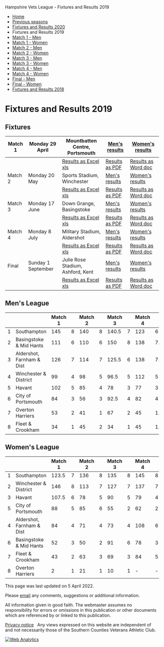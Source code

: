


Hampshire Vets League \- Fixtures and Results 2019








* [Home](../index.html)
* [Previous seasons](../previous.html)
* [Fixtures and Results 2020](../2020/fixtures2020.html)
* Fixtures and Results 2019
* [Match 1 \- Men](match1men2019.html)
* [Match 1 \- Women](match1women2019.html)
* [Match 2 \- Men](match2men2019.html)
* [Match 2 \- Women](match2women2019.html)
* [Match 3 \- Men](match3men2019.html)
* [Match 3 \- Women](match3women2019.html)
* [Match 4 \- Men](match4men2019.html)
* [Match 4 \- Women](match4women2019.html)
* [Final \- Men](finalmen2019.html)
* [Final \- Women](finalwomen2019.html)
* [Fixtures and Results 2018](../2018/fixtures2018.html)







Fixtures and Results 2019
=========================


Fixtures
--------




| Match 1 | Monday 29 April | Mountbatten Centre, Portsmouth | [Men's results](match1men2019.html) | [Women's results](match1women2019.html) |
| --- | --- | --- | --- | --- |
|  |  | [Results as Excel xls](SCVETS19%20Match%201%20Results.xls) | [Results as PDF](SCVETS19%20Match%201%20Results.pdf) | [Results as Word doc](SCVETS19%20Match%201%20Results.doc) |
| Match 2 | Monday 20 May | Sports Stadium, Winchester | [Men's results](match2men2019.html) | [Women's results](match2women2019.html) |
|  |  | [Results as Excel xls](SCVETS19%20Match%202%20Results.xls) | [Results as PDF](SCVETS19%20Match%202%20Results.pdf) | [Results as Word doc](SCVETS19%20Match%202%20Results.doc) |
| Match 3 | Monday 17 June | Down Grange, Basingstoke | [Men's results](match3men2019.html) | [Women's results](match3women2019.html) |
|  |  | [Results as Excel xls](SCVETS19%20Match%203%20Results.xls) | [Results as PDF](SCVETS19%20Match%203%20Results.pdf) | [Results as Word doc](SCVETS19%20Match%203%20Results.doc) |
| Match 4 | Monday 8 July | Military Stadium, Aldershot | [Men's results](match4men2019.html) | [Women's results](match4women2019.html) |
|  |  | [Results as Excel xls](SCVETS19%20Match%204%20Results.xls) | [Results as PDF](SCVETS19%20Match%204%20Results.pdf) | [Results as Word doc](SCVETS19%20Match%204%20Results.doc) |
| Final | Sunday 1 September | Julie Rose Stadium, Ashford, Kent | [Men's results](finalmen2019.html) | [Women's results](finalwomen2019.html) |
|  |  | [Results as Excel xls](SCVETS19%20Final%20Results.xlsx) | [Results as PDF](SCVETS19%20Final%20Results.pdf) | [Results as Word doc](SCVETS19%20Final%20Results.doc) |


Men's League
------------




|  |  | Match 1 | | Match 2 | | Match 3 | | Match 4 | | Total | |
| --- | --- | --- | --- | --- | --- | --- | --- | --- | --- | --- | --- |
| 1 | Southampton | 145 | 8 | 140 | 8 | 140\.5 | 7 | 123 | 6 | 29 | 548\.5 |
| 2 | Basingstoke \& Mid Hants | 111 | 6 | 110 | 6 | 150 | 8 | 138 | 7\.5 | 27\.5 | 509 |
| 3 | Aldershot, Farnham \& Dist | 126 | 7 | 114 | 7 | 125\.5 | 6 | 138 | 7\.5 | 27\.5 | 503\.5 |
| 4 | Winchester \& District | 99 | 4 | 98 | 5 | 96\.5 | 5 | 112 | 5 | 19 | 405\.5 |
| 5 | Havant | 102 | 5 | 85 | 4 | 78 | 3 | 77 | 3 | 15 | 342 |
| 6 | City of Portsmouth | 84 | 3 | 56 | 3 | 92\.5 | 4 | 82 | 4 | 14 | 314\.5 |
| 7 | Overton Harriers | 53 | 2 | 41 | 1 | 67 | 2 | 45 | 1\.5 | 6\.5 | 206 |
| 8 | Fleet \& Crookham | 34 | 1 | 45 | 2 | 34 | 1 | 45 | 1\.5 | 5\.5 | 158 |


Women's League
--------------




|  |  | Match 1 | | Match 2 | | Match 3 | | Match 4 | | Total | |
| --- | --- | --- | --- | --- | --- | --- | --- | --- | --- | --- | --- |
| 1 | Southampton | 123\.5 | 7 | 136 | 8 | 135 | 8 | 145 | 8 | 31 | 539\.5 |
| 2 | Winchester \& District | 146 | 8 | 113 | 7 | 127 | 7 | 137 | 7 | 29 | 523 |
| 3 | Havant | 107\.5 | 6 | 78 | 5 | 90 | 5 | 79 | 4 | 20 | 354\.5 |
| 5 | City of Portsmouth | 88 | 5 | 85 | 6 | 55 | 2 | 62 | 2 | 15 | 290 |
| 4 | Aldershot, Farnham \& Dist | 84 | 4 | 71 | 4 | 73 | 4 | 108 | 6 | 18 | 336 |
| 6 | Basingstoke \& Mid Hants | 52 | 3 | 50 | 2 | 91 | 6 | 78 | 3 | 14 | 271 |
| 7 | Fleet \& Crookham | 43 | 2 | 63 | 3 | 69 | 3 | 84 | 5 | 13 | 259 |
| 8 | Overton Harriers | 2 | 1 | 21 | 1 | 10 | 1 | \- | \- | 3 | 33 |






This page was last updated on 5 April 2022\.



Please [email](/hands/antispam.html) any comments, suggestions or additional information.


All information given in good faith. The webmaster assumes no
responsibility for errors or omissions in this publication or other
documents which are referenced by or linked to this publication.  

[Privacy notice](/Hampshire-Vets-League-Privacy-notice.pdf)   Any views expressed on this website are independent of and not
necessarily those of the Southern Counties Veterans Athletic Club.





[![Web
Analytics](//c.statcounter.com/7205105/0/0e2355ee/1/)](http://statcounter.com/ "Web Analytics")



